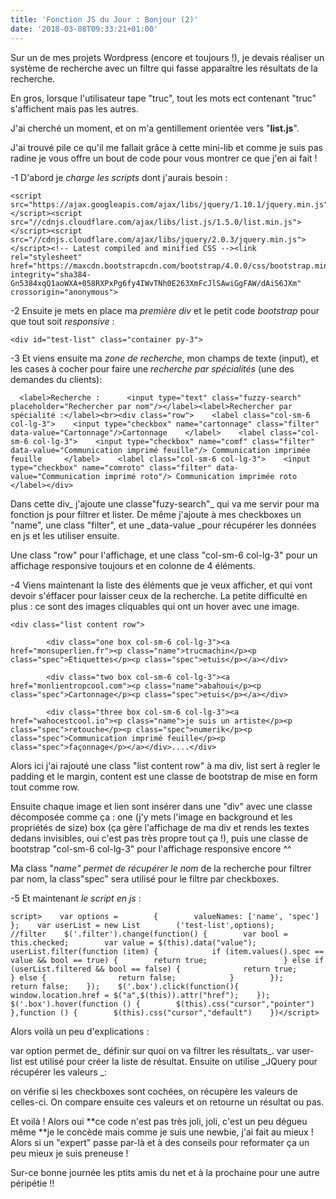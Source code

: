```yaml
---
title: 'Fonction JS du Jour : Bonjour (2)'
date: '2018-03-08T09:33:21+01:00'
---
```

Sur un de mes projets Wordpress (encore et toujours !), je devais réaliser un système de recherche avec un filtre qui fasse apparaître les résultats de la recherche. 

En gros, lorsque l'utilisateur tape "truc", tout les mots ect contenant "truc" s'affichent mais pas les autres.

J'ai cherché un moment, et on m'a gentillement orientée vers "**list.js**". 

J'ai trouvé pile ce qu'il me fallait grâce à cette mini-lib et comme je suis pas radine je vous offre un bout de code pour vous montrer ce que j'en ai fait !

\-1 D'abord je _charge les scripts_ dont j'aurais besoin :

```
<script src="https://ajax.googleapis.com/ajax/libs/jquery/1.10.1/jquery.min.js"></script><script src="//cdnjs.cloudflare.com/ajax/libs/list.js/1.5.0/list.min.js"></script><script src="//cdnjs.cloudflare.com/ajax/libs/jquery/2.0.3/jquery.min.js"></script><!-- Latest compiled and minified CSS --><link rel="stylesheet" href="https://maxcdn.bootstrapcdn.com/bootstrap/4.0.0/css/bootstrap.min.css" integrity="sha384-Gn5384xqQ1aoWXA+058RXPxPg6fy4IWvTNh0E263XmFcJlSAwiGgFAW/dAiS6JXm" crossorigin="anonymous">
```

\-2 Ensuite je mets en place ma _première div_ et le petit code _bootstrap_ pour que tout soit _responsive_ :

```
<div id="test-list" class="container py-3">
```

\-3 Et viens ensuite ma _zone de recherche_, mon champs de texte (input), et les cases à cocher pour faire une _recherche par spécialités_ (une des demandes du clients):

```
  <label>Recherche :      <input type="text" class="fuzzy-search" placeholder="Rechercher par nom"/></label><label>Rechercher par spécialité :</label><br><div class="row">    <label class="col-sm-6 col-lg-3">    <input type="checkbox" name="cartonnage" class="filter" data-value="Cartonnage"/>Cartonnage    </label>    <label class="col-sm-6 col-lg-3">    <input type="checkbox" name="comf" class="filter" data-value="Communication imprimé feuille"/> Communication imprimée feuille     </label>    <label class="col-sm-6 col-lg-3">    <input type="checkbox" name="comroto" class="filter" data-value="Communication imprimé roto"/> Communication imprimée roto    </label></div>
```

Dans cette div_ j'ajoute une classe"fuzy-search"_ qui va me servir pour ma fonction js pour filtrer et lister. De même j'ajoute à mes checkboxes un "name", une class "filter", et une _data-value _pour récupérer les données en js et les utiliser ensuite. 

Une class "row" pour l'affichage, et une class "col-sm-6 col-lg-3" pour un affichage responsive toujours et en colonne de 4 éléments.

\-4  Viens maintenant la liste des éléments que je veux afficher, et qui vont devoir s'éffacer pour laisser ceux de la recherche. La petite difficulté en plus : ce sont des images cliquables qui ont un hover avec une image.

```
<div class="list content row">
```

```
        <div class="one box col-sm-6 col-lg-3"><a href="monsuperlien.fr"><p class="name">trucmachin</p><p class="spec">Etiquettes</p><p class="spec">etuis</p></a></div>
```

```
        <div class="two box col-sm-6 col-lg-3"><a href="monlientropcool.com"><p class="name">abahoui</p><p class="spec">Cartonnage</p><p class="spec">etuis</p></a></div>
```

```
        <div class="three box col-sm-6 col-lg-3"><a href="wahocestcool.io"><p class="name">je suis un artiste</p><p class="spec">retouche</p><p class="spec">numerik</p><p class="spec">Communication imprimé feuille</p><p class="spec">façonnage</p></a></div>....</div>
```

Alors ici j'ai rajouté une class "list content row" à ma div, list sert à regler le padding et le margin, content est une classe de bootstrap de mise en form tout comme row.

Ensuite chaque image et lien sont insérer dans une "div" avec une classe décomposée comme ça : one (j'y mets l'image en background et les propriétés de size) box (ça gère l'affichage de ma div et rends les textes dedans invisibles, oui c'est pas très propre tout ça !), puis une classe de bootstrap "col-sm-6 col-lg-3" pour l'affichage responsive encore ^^

Ma class "_name" permet de récupérer le nom_ de la recherche pour filtrer par nom, la class"spec" sera utilisé pour le filtre par checkboxes.

\-5 Et maintenant _le script en js_ :

```
script>    var options =        {        valueNames: ['name', 'spec']         };    var userList = new List        ('test-list',options);    //filter    $('.filter').change(function() {        var bool = this.checked;        var value = $(this).data("value");        userList.filter(function (item) {            if (item.values().spec == value && bool == true) {        return true;                 } else if (userList.filtered && bool == false) {              return true;               } else {                return false;            }        });        return false;    });    $('.box').click(function(){        window.location.href = $("a",$(this)).attr("href");    });    $('.box').hover(function () {        $(this).css("cursor","pointer")    },function () {        $(this).css("cursor","default")    })</script>
```

Alors voilà un peu d'explications :

var option permet de_ définir sur quoi on va filtrer les résultats_. var user-list est utilisé pour créer la liste de résultat. Ensuite on utilise _JQuery pour récupérer les valeurs _:

on vérifie si les checkboxes sont cochées, on récupère les valeurs de celles-ci. On  compare ensuite ces valeurs et on retourne un résultat ou pas.

Et voilà ! Alors oui **ce code n'est pas très joli, joli, c'est un peu dégueu même **je le concède mais comme je suis une newbie, j'ai fait au mieux ! Alors si un "expert" passe par-là et à des conseils pour reformater ça un peu mieux je suis preneuse ! 

Sur-ce bonne journée les ptits amis du net et à la prochaine pour une autre péripétie !!
